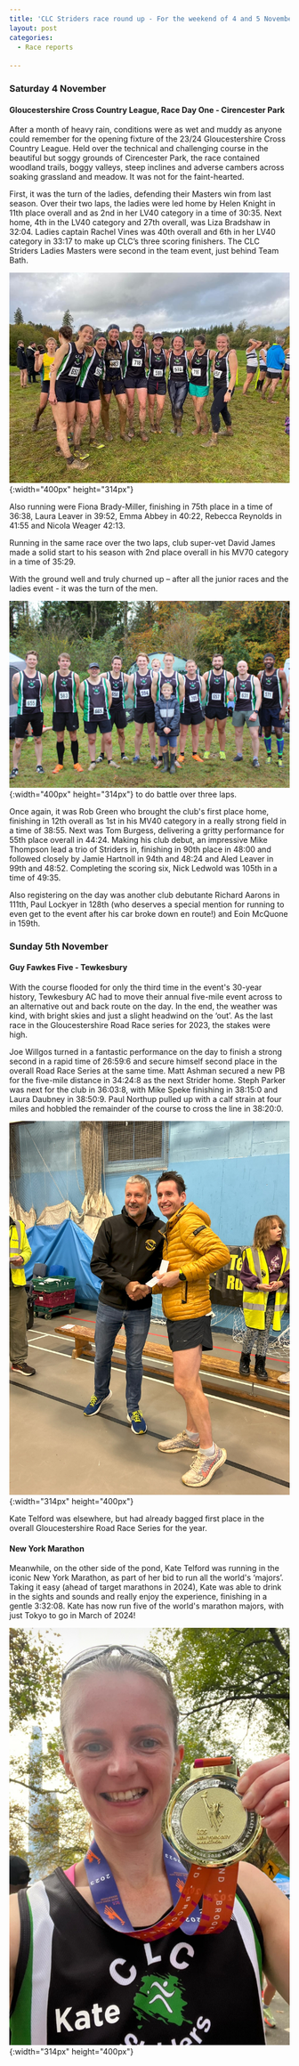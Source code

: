 ```yaml
---
title: 'CLC Striders race round up - For the weekend of 4 and 5 November 2023'
layout: post
categories:
  - Race reports

---
```


### Saturday 4 November

#### Gloucestershire Cross Country League, Race Day One - Cirencester Park 

After a month of heavy rain, conditions were as wet and muddy as anyone could remember for the opening fixture of the 23/24 Gloucestershire Cross Country League. Held over the technical and challenging course in the beautiful but soggy grounds of Cirencester Park, the race contained woodland trails, boggy valleys, steep inclines and adverse cambers across soaking grassland and meadow. It was not for the faint-hearted.

First, it was the turn of the ladies, defending their Masters win from last season. Over their two laps, the ladies were led home by Helen Knight in 11th place overall and as 2nd in her LV40 category in a time of 30:35. Next home, 4th in the LV40 category and 27th overall, was Liza Bradshaw in 32:04. Ladies captain Rachel Vines was 40th overall and 6th in her LV40 category in 33:17 to make up CLC’s three scoring finishers. The CLC Striders Ladies Masters were second in the team event, just behind Team Bath.

![ladies](/images/2023/11/2023-11-06-Ladies-XC.jpg "ladies"){:width="400px" height="314px"}

Also running were Fiona Brady-Miller, finishing in 75th place in a time of 36:38, Laura Leaver in 39:52, Emma Abbey in 40:22, Rebecca Reynolds in 41:55 and Nicola Weager 42:13. 

Running in the same race over the two laps, club super-vet David James made a solid start to his season with 2nd place overall in his MV70 category in a time of 35:29.

With the ground well and truly churned up – after all the junior races and the ladies event - it was the turn of the men.

![men](/images/2023/11/2023-11-06-Mens-XC.JPG "men"){:width="400px" height="314px"} to do battle over three laps.

Once again, it was Rob Green who brought the club's first place home, finishing in 12th overall as 1st in his MV40 category in a really strong field in a time of 38:55. Next was Tom Burgess, delivering a gritty performance for 55th place overall in 44:24. Making his club debut, an impressive Mike Thompson lead a trio of Striders in, finishing in 90th place in 48:00 and followed closely by Jamie Hartnoll in 94th and 48:24 and Aled Leaver in 99th and 48:52. Completing the scoring six, Nick Ledwold was 105th in a time of 49:35.

Also registering on the day was another club debutante Richard Aarons in 111th, Paul Lockyer in 128th (who deserves a special mention for running to even get to the event after his car broke down en route!) and Eoin McQuone in 159th.

### Sunday 5th November 

#### Guy Fawkes Five - Tewkesbury

With the course flooded for only the third time in the event's 30-year history, Tewkesbury AC had to move their annual five-mile event across to an alternative out and back route on the day. In the end, the weather was kind, with bright skies and just a slight headwind on the ‘out’. As the last race in the Gloucestershire Road Race series for 2023, the stakes were high.

Joe Willgos turned in a fantastic performance on the day to finish a strong second in a rapid time of 26:59:6 and secure himself second place in the overall Road Race Series at the same time. Matt Ashman secured a new PB for the five-mile distance in 34:24:8 as the next Strider home. Steph Parker was next for the club in 36:03:8, with Mike Speke finishing in 38:15:0 and Laura Daubney in 38:50:9. Paul Northup pulled up with a calf strain at four miles and hobbled the remainder of the course to cross the line in 38:20:0.

![Joe Willgoss](/images/2023/11/2023-11-06-GF5.jpg "Joe Willgoss"){:width="314px" height="400px"}

Kate Telford was elsewhere, but had already bagged first place in the overall Gloucestershire Road Race Series for the year. 

#### New York Marathon

Meanwhile, on the other side of the pond, Kate Telford was running in the iconic New York Marathon, as part of her bid to run all the world's ‘majors’. Taking it easy (ahead of target marathons in 2024), Kate was able to drink in the sights and sounds and really enjoy the experience, finishing in a gentle 3:32:08. Kate has now run five of the world's marathon majors, with just Tokyo to go in March of 2024!

![Kate Telford](/images/2023/11/2023-11-06-NY-marathon.jpg "Kate Telford"){:width="314px" height="400px"}